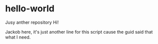 # hello-world
Jusy anther repository 
Hi!

Jackob here, it's just another line for this script cause the guid said that what I need. 

